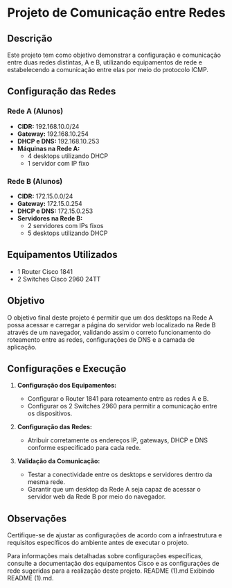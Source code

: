 
# Projeto de Comunicação entre Redes

## Descrição

Este projeto tem como objetivo demonstrar a configuração e comunicação entre duas redes distintas, A e B, utilizando equipamentos de rede e estabelecendo a comunicação entre elas por meio do protocolo ICMP.

## Configuração das Redes

### Rede A (Alunos)

- **CIDR:** 192.168.10.0/24
- **Gateway:** 192.168.10.254
- **DHCP e DNS:** 192.168.10.253
- **Máquinas na Rede A:**
    - 4 desktops utilizando DHCP
    - 1 servidor com IP fixo

### Rede B (Alunos)

- **CIDR:** 172.15.0.0/24
- **Gateway:** 172.15.0.254
- **DHCP e DNS:** 172.15.0.253
- **Servidores na Rede B:**
    - 2 servidores com IPs fixos
    - 5 desktops utilizando DHCP

## Equipamentos Utilizados

- 1 Router Cisco 1841
- 2 Switches Cisco 2960 24TT

## Objetivo

O objetivo final deste projeto é permitir que um dos desktops na Rede A possa acessar e carregar a página do servidor web localizado na Rede B através de um navegador, validando assim o correto funcionamento do roteamento entre as redes, configurações de DNS e a camada de aplicação.

## Configurações e Execução

1. **Configuração dos Equipamentos:** 
   - Configurar o Router 1841 para roteamento entre as redes A e B.
   - Configurar os 2 Switches 2960 para permitir a comunicação entre os dispositivos.

2. **Configuração das Redes:**
   - Atribuir corretamente os endereços IP, gateways, DHCP e DNS conforme especificado para cada rede.

3. **Validação da Comunicação:**
   - Testar a conectividade entre os desktops e servidores dentro da mesma rede.
   - Garantir que um desktop da Rede A seja capaz de acessar o servidor web da Rede B por meio do navegador.

## Observações

Certifique-se de ajustar as configurações de acordo com a infraestrutura e requisitos específicos do ambiente antes de executar o projeto.

Para informações mais detalhadas sobre configurações específicas, consulte a documentação dos equipamentos Cisco e as configurações de rede sugeridas para a realização deste projeto.
README (1).md
Exibindo README (1).md.
